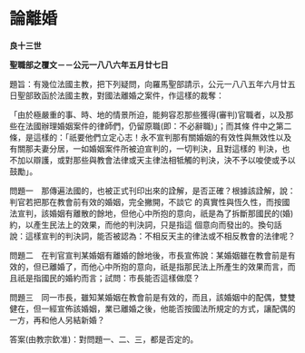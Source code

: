 # 論離婚


**良十三世**

**聖職部之覆文－－公元一八八六年五月廿七日**





題旨：有幾位法國主教，把下列疑問，向羅馬聖部請示，公元一八八五年六月廿五日聖部致函於法國主教，對國法離婚之案件，作這樣的裁奪：

「由於極嚴重的事、時、地的情景所迫，能夠容忍那些獲得(審判)官職者，以及那些在法國辦理婚姻案件的律師們，仍留原職(即：不必辭職)」；而其條
件中之第二條，是這樣的：「祇要他們立定心志！永不宣判那有關婚姻的有效性與無效性以及有關那夫妻分居，一如婚姻案件所被迫宣判的，一切判決，且對這樣的
判決，也不加以辯護，或對那些與教會法律或天主律法相牴觸的判決，決不予以唆使或予以鼓勵」。

問題一　那傳遍法國的，也被正式刊印出來的詮解，是否正確？根據該詮解，說：判官若把那在教會前有效的婚姻，完全撇開，不談它
的真實性與恆久性，而按國法宣判，該婚姻有離散的餘地，但他心中所抱的意向，祇是為了拆斷那國民的(婚)約，以產生民法上的效果，而他的判決詞，只是指這
個意向而發出的。換句話說：這樣宣判的判決詞，能否被認為：不相反天主的律法或不相反教會的法律呢？

問題二　在判官宣判某婚姻有離婚的餘地後，市長宣佈說：某婚姻雖在教會前是有效的，但已離婚了，而他心中所抱的意向，祇是指那民法上所產生的效果而言，而且祇是指國民的婚約而言；試問：市長能否這樣做麼？

問題三　同一市長，雖知某婚姻在教會前是有效的，而且，該婚姻中的配偶，雙雙健在，但一經宣佈該婚姻，業已離婚之後，他能否按國法所規定的方式，讓配偶的一方，再和他人另結新婚？

答案(由教宗欽准)：對問題一、二、三，都是否定的。


